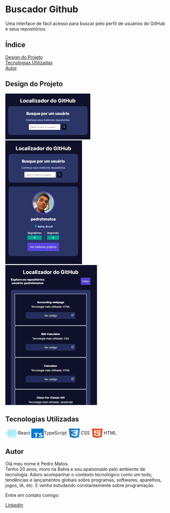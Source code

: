 
# Buscador Github

Uma interface de fácil acesso para buscar pelo perfil de usuários do GitHub e seus repositórios

## Índice

<a href="#designDoProjeto">Design do Projeto</a>  
<a href="#tecnologiasUtilizadas">Tecnologias Utilizadas</a>  
<a href="#autor">Autor</a>

## Design do Projeto

![Tela inicial](/public/assets/home.png)
![Tela inicial com informacoes](/public/assets/home02.png)
![Tela dos repositorios](/public/assets/repositories.png)

## Tecnologias Utilizadas

<div display="inline-block">
  <img align="center" alt="pedro-React" height="30" width="40" src="https://raw.githubusercontent.com/devicons/devicon/master/icons/react/react-original.svg">React
  <img align="center" alt="pedro-TypeScript" height="30" width="40" src="https://raw.githubusercontent.com/devicons/devicon/master/icons/typescript/typescript-original.svg">TypeScript
  <img align="center" alt="pedro-CSS" height="30" width="40" src="https://raw.githubusercontent.com/devicons/devicon/master/icons/css3/css3-original.svg">CSS
  <img align="center" alt="pedro-HTML" height="30" width="40" src="https://raw.githubusercontent.com/devicons/devicon/master/icons/html5/html5-original.svg">HTML
</div>

## Autor

Olá meu nome é Pedro Matos.  
Tenho 20 anos, moro na Bahia e sou apaixonado pelo ambiente de tecnologia. Adoro acompanhar o contexto tecnológico como um todo, tendências e lançamentos globais sobre programas, softwares, aparelhos, jogos, IA, etc. E venho estudando constantemente sobre programação.  

Entre em contato comigo:  

<a href="https://www.linkedin.com/in/pedro-matos-7b8a50287" target="_blank" rel="noopener noreferrer">LinkedIn</a>  
